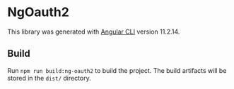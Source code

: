 # NgOauth2

This library was generated with [Angular CLI](https://github.com/angular/angular-cli) version 11.2.14.

## Build

Run `npm run build:ng-oauth2` to build the project. The build artifacts will be stored in the `dist/` directory.

